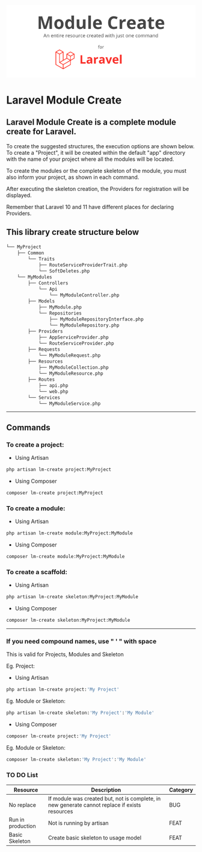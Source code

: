 ![Laravel Module Create](.github/cover.png)

# Laravel Module Create

Laravel Module Create is a complete module create for Laravel.
-----

To create the suggested structures, the execution options are shown below. To create a "Project", it will be created within the default "app" directory with the name of your project where all the modules will be located.

To create the modules or the complete skeleton of the module, you must also inform your project, as shown in each command.

After executing the skeleton creation, the Providers for registration will be displayed.

Remember that Laravel 10 and 11 have different places for declaring Providers.

## This library create structure below

```text
└── MyProject 
    ├── Common
        └── Traits
            ├── RouteServiceProviderTrait.php
            └── SoftDeletes.php
    └── MyModules
        ├── Controllers
            └── Api
                └── MyModuleController.php
        ├── Models
            ├── MyModule.php
            └── Repositories
                ├── MyModuleRepositoryInterface.php
                └── MyModuleRepository.php
        ├── Providers
            ├── AppServiceProvider.php
            └── RouteServiceProvider.php
        ├── Requests
            └── MyModuleRequest.php
        ├── Resources
            ├── MyModuleCollection.php
            └── MyModuleResource.php
        ├── Routes
            ├── api.php
            └── web.php
        └── Services
            └── MyModuleService.php
```

-----

## Commands

### To create a project:
- Using Artisan
```bash
php artisan lm-create project:MyProject
```
- Using Composer
```bash
composer lm-create project:MyProject
```

### To create a module:
- Using Artisan
```bash
php artisan lm-create module:MyProject:MyModule
```
- Using Composer
```bash
composer lm-create module:MyProject:MyModule
```

### To create a scaffold:
- Using Artisan
```bash
php artisan lm-create skeleton:MyProject:MyModule
```
- Using Composer
```bash
composer lm-create skeleton:MyProject:MyModule
```

---

### If you need compound names, use " ' " with space
This is valid for Projects, Modules and Skeleton

Eg. Project:
- Using Artisan
```bash
php artisan lm-create project:'My Project'
```
Eg. Module or Skeleton:
```bash
php artisan lm-create skeleton:'My Project':'My Module'
```

- Using Composer
```bash
composer lm-create project:'My Project'
```
Eg. Module or Skeleton:
```bash
composer lm-create skeleton:'My Project':'My Module'
```

### TO DO List

| Resource          | Description                                                                                    | Category |
|-------------------|------------------------------------------------------------------------------------------------|----------|
| No replace        | If module was created but, not is complete, in new generate cannot replace if exists resources | BUG      |
| Run in production | Not is running by artisan                                                                      | FEAT     |
| Basic Skeleton    | Create basic skeleton to usage model                                                           | FEAT     |
